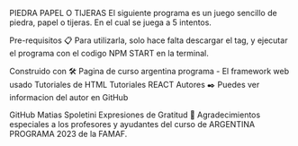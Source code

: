 PIEDRA PAPEL O TIJERAS
El siguiente programa es un juego sencillo de piedra, papel o tijeras. En el cual se juega a 5 intentos.

Pre-requisitos 📋
Para utilizarla, solo hace falta descargar el tag, y ejecutar el programa con el codigo NPM START en la terminal.

Construido con 🛠️
Pagina de curso argentina programa - El framework web usado
Tutoriales de HTML
Tutoriales REACT
Autores ✒️
Puedes ver informacion del autor en GitHub

GitHub Matias Spoletini
Expresiones de Gratitud 🎁
Agradecimientos especiales a los profesores y ayudantes del curso de ARGENTINA PROGRAMA 2023 de la FAMAF.
